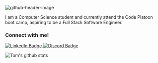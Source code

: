 ![github-header-image](https://github.com/chiltom/chiltom/assets/70041142/c1dff7e3-42e3-47a8-814c-3d8cec52ceec)

I am a Computer Science student and currently attend the Code Platoon boot camp, aspiring to be a Full Stack Software Engineer.

<div id="badges">
  <h3>Connect with me!</h3>
  <a href="www.linkedin.com/in/thomas-childress-9a3118228">
    <img src="https://img.shields.io/badge/LinkedIn-blue?style=for-the-badge&logo=linkedin&logoColor=white" alt="LinkedIn Badge"/>
  </a>
  <a href="https://discordapp.com/users/chil.tom/">
    <img src="https://img.shields.io/badge/Discord-5865F2?style=for-the-badge&logo=discord&logoColor=white" alt="Discord Badge"/>
  </a>
</div>

![Tom's github stats](https://github-readme-stats.vercel.app/api?username=chiltom)
